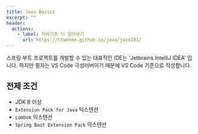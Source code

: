 ```yaml
---
title: Java Basics
excerpt: ""
header:
  actions:
    - label: 자바기초 더 알아보기
      url: https://ttaehee.github.io/java/java101/
---
```


스프링 부트 프로젝트를 개발할 수 있는 대표적인 IDE는 'Jetbrains IntelliJ IDEA' 입니다. 하지만 필자는 VS Code 극성러버이기 때문에 VS Code 기준으로 작성합니다.

## 전제 조건

- JDK 8 이상
- `Extension Pack for Java` 익스텐션
- `Lombok` 익스텐션
- `Spring Boot Extension Pack` 익스텐션
